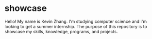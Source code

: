 # showcase
Hello! My name is Kevin Zhang. I'm studying computer science and I'm looking to get a summer internship.
The purpose of this repository is to showcase my skills, knowledge, programs, and projects.
